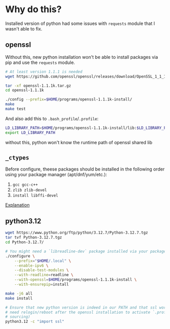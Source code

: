 # Why do this?
Installed version of python had some issues with `requests` module that I wasn't
able to fix.

## openssl
Without this, new python installation won't be able to install packages via pip
and use the `requests` module.
```bash
# At least version 1.1.1 is needed
wget https://github.com/openssl/openssl/releases/download/OpenSSL_1_1_1k/openssl-1.1.1k.tar.gz

tar -xf openssl-1.1.1k.tar.gz
cd openssl-1.1.1k

./config --prefix=$HOME/programs/openssl-1.1.1k-install/
make
make test
```

And also add this to `.bash_profile`/`.profile`:
```bash
LD_LIBRARY_PATH=$HOME/programs/openssl-1.1.1k-install/lib:$LD_LIBRARY_PATH
export LD_LIBRARY_PATH
```
without this, python won't know the runtime path of openssl shared lib

## `_ctypes`
Before configure, theese packages should be installed in the following order
using your package manager (apt/dnf/yum/etc.):

1. `gcc gcc-c++`
2. `zlib zlib-devel`
3. `install libffi-devel`

[Explanation](https://stackoverflow.com/q/27022373/17549962)

## python3.12
```bash
wget https://www.python.org/ftp/python/3.12.7/Python-3.12.7.tgz
tar tvf Python-3.12.7.tgz
cd Python-3.12.7/

# You might need a `libreadline-dev` package installed via your package manager
./configure \
    --prefix="$HOME/.local" \
    --enable-ipv6 \
    --disable-test-modules \
    --with-readline=readline \
    --with-openssl=$HOME/programs/openssl-1.1.1k-install \
    --with-ensurepip=install

make -j6 all
make install

# Ensure that new python version is indeed in our PATH and that ssl works (may
# need relogin/reboot after the openssl installation to activate `.profile`
# sourcing)
python3.12 -c "import ssl"
```
